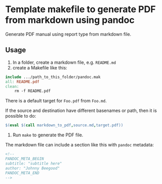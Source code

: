 # Template makefile to generate PDF from markdown using pandoc

Generate PDF manual using report type from markdown file.

## Usage

1. In a folder, create a markdown file, e.g. `README.md`
1. create a Makefile like this:

```makefile
include .../path_to_this_folder/pandoc.mak
all: README.pdf
clean:
    rm -f README.pdf
```

There is a default target for `Foo.pdf` from `Foo.md`.

If the source and destination have different basenames or path, then it is possible to do:

```makefile
$(eval $(call markdown_to_pdf,source.md,target.pdf))
```

1. Run `make` to generate the PDF file.

The markdown file can include a section like this with `pandoc` metadata:

```xml
<!--
PANDOC_META_BEGIN
subtitle: "subtitle here"
author: "Johnny Beegood"
PANDOC_META_END
-->
```
